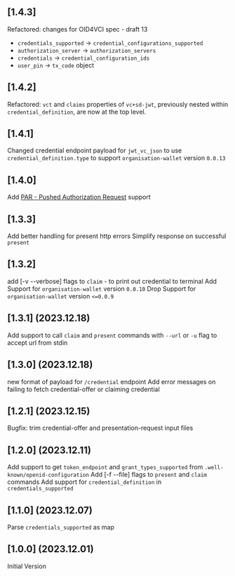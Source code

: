 ## [1.4.3]

Refactored: changes for OID4VCI spec - draft 13

- `credentials_supported` &rarr; `credential_configurations_supported`
- `authorization_server` &rarr; `authorization_servers`
- `credentials` &rarr; `credential_configuration_ids`
- `user_pin` &rarr; `tx_code` object

## [1.4.2]

Refactored: `vct` and `claims` properties of `vc+sd-jwt`, previously nested within `credential_definition`, are now at the top level.

## [1.4.1]

Changed credential endpoint payload for `jwt_vc_json` to use `credential_definition.type` to support `organisation-wallet` version `0.0.13`

## [1.4.0]

Add [PAR - Pushed Authorization Request](https://www.rfc-editor.org/rfc/rfc9126.html) support

## [1.3.3]

Add better handling for present http errors
Simplify response on successful `present`

## [1.3.2]

add [-v --verbose] flags to `claim` - to print out credential to terminal
Add Support for `organisation-wallet` version `0.0.10`
Drop Support for `organisation-wallet` version `<=0.0.9`

## [1.3.1] (2023.12.18)

Add support to call `claim` and `present` commands with `--url` or `-u` flag to accept url from stdin

## [1.3.0] (2023.12.18)

new format of payload for `/credential` endpoint
Add error messages on failing to fetch credential-offer or claiming credential

## [1.2.1] (2023.12.15)

Bugfix: trim credential-offer and presentation-request input files

## [1.2.0] (2023.12.11)

Add support to get `token_endpoint` and `grant_types_supported` from `.well-known/openid-configuration`
Add [-f --file] flags to `present` and `claim` commands
Add support for `credential_definition` in `credentials_supported`

## [1.1.0] (2023.12.07)

Parse `credentials_supported` as map

## [1.0.0] (2023.12.01)

Initial Version
